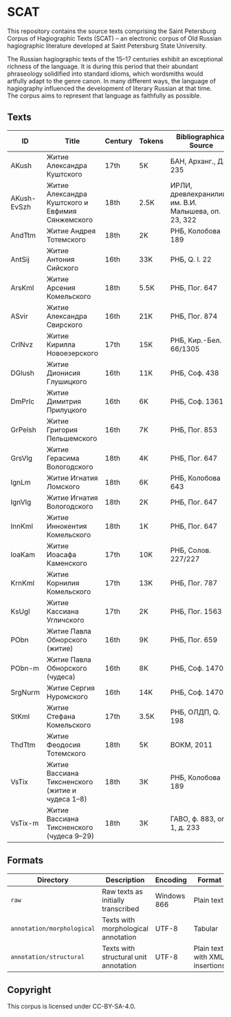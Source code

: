 # SCAT

This repository contains the source texts comprising the Saint Petersburg Corpus of Hagiographic Texts (SCAT) – an electronic corpus of Old Russian hagiographic literature developed at Saint Petersburg State University.

The Russian hagiographic texts of the 15–17 centuries exhibit an exceptional richness of the language. It is during this period that their abundant phraseology solidified into standard idioms, which wordsmiths would artfully adapt to the genre canon. In many different ways, the language of hagiography influenced the development of literary Russian at that time. The corpus aims to represent that language as faithfully as possible.

## Texts

| ID | Title | Century | Tokens | Bibliographical Source |
|-|-|-|-|-|
| AKush | Житие Александра Куштского | 17th | 5K | БАН, Арханг., Д. 235 |
| AKush-EvSzh | Житие Александра Куштского и Евфимия Сянжемского | 18th | 2.5K | ИРЛИ, древлехранилище им. В.И. Малышева, оп. 23, 322 |
| AndTtm | Житие Андрея Тотемского | 18th | 2K | РНБ, Колобова 189 |
| AntSij | Житие Антония Сийского | 16th | 33K | РНБ, Q. I. 22 |
| ArsKml | Житие Арсения Комельского | 18th | 5.5K | РНБ, Пог. 647 |
| ASvir | Житие Александра Свирского | 16th | 21K | РНБ, Пог. 874 |
| CrlNvz | Житие Кирилла Новоезерского | 17th | 15K | РНБ, Кир.-Бел. 66/1305 |
| DGlush | Житие Дионисия Глушицкого | 16th | 11K | РНБ, Соф. 438 |
| DmPrlc | Житие Димитрия Прилуцкого | 16th | 6K | РНБ, Соф. 1361 |
| GrPelsh | Житие Григория Пельшемского | 16th | 7K | РНБ, Пог. 853 |
| GrsVlg | Житие Герасима Вологодского | 18th | 4K | РНБ, Пог. 647 |
| IgnLm | Житие Игнатия Ломского | 18th | 6K | РНБ, Колобова 643 |
| IgnVlg | Житие Игнатия Вологодского | 18th | 2K | РНБ, Пог. 647 |
| InnKml | Житие Иннокентия Комельского | 18th | 1K | РНБ, Пог. 647 |
| IoaKam | Житие Иоасафа Каменского | 17th | 10K | РНБ, Солов. 227/227 |
| KrnKml | Житие Корнилия Комельского | 17th | 13K | РНБ, Пог. 787 |
| KsUgl | Житие Кассиана Угличского | 17th | 2K | РНБ, Пог. 1563 |
| PObn | Житие Павла Обнорского (житие) | 16th | 9K | РНБ, Пог. 659 |
| PObn-m | Житие Павла Обнорского (чудеса) | 16th | 8K | РНБ, Соф. 1470 |
| SrgNurm | Житие Сергия Нуромского | 16th | 14K | РНБ, Соф. 1470 |
| StKml | Житие Стефана Комельского | 17th | 3.5K | РНБ, ОЛДП, Q. 198 |
| ThdTtm | Житие Феодосия Тотемского | 18th | 5K | ВОКМ, 2011 |
| VsTix | Житие Вассиана Тиксненского (житие и чудеса 1–8) | 18th | 3K | РНБ, Колобова 189 |
| VsTix-m | Житие Вассиана Тиксненского (чудеса 9–29) | 18th | 3K | ГАВО, ф. 883, оп. 1, д. 233 |

## Formats

| Directory | Description | Encoding | Format | Volume |
|-|-|-|-|-|
| `raw` | Raw texts as initially transcribed | Windows 866 | Plain text | 24 |
| `annotation/morphological` | Texts with morphological annotation | UTF-8 | Tabular | 5 |
| `annotation/structural` | Texts with structural unit annotation | UTF-8 | Plain text with XML insertions | 4 |

## Copyright

This corpus is licensed under CC-BY-SA-4.0.
